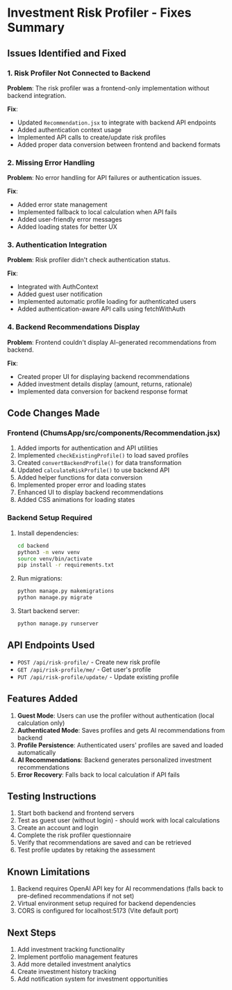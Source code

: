 # Investment Risk Profiler - Fixes Summary

## Issues Identified and Fixed

### 1. Risk Profiler Not Connected to Backend
**Problem**: The risk profiler was a frontend-only implementation without backend integration.

**Fix**: 
- Updated `Recommendation.jsx` to integrate with backend API endpoints
- Added authentication context usage
- Implemented API calls to create/update risk profiles
- Added proper data conversion between frontend and backend formats

### 2. Missing Error Handling
**Problem**: No error handling for API failures or authentication issues.

**Fix**:
- Added error state management
- Implemented fallback to local calculation when API fails
- Added user-friendly error messages
- Added loading states for better UX

### 3. Authentication Integration
**Problem**: Risk profiler didn't check authentication status.

**Fix**:
- Integrated with AuthContext
- Added guest user notification
- Implemented automatic profile loading for authenticated users
- Added authentication-aware API calls using fetchWithAuth

### 4. Backend Recommendations Display
**Problem**: Frontend couldn't display AI-generated recommendations from backend.

**Fix**:
- Created proper UI for displaying backend recommendations
- Added investment details display (amount, returns, rationale)
- Implemented data conversion for backend response format

## Code Changes Made

### Frontend (ChumsApp/src/components/Recommendation.jsx)
1. Added imports for authentication and API utilities
2. Implemented `checkExistingProfile()` to load saved profiles
3. Created `convertBackendProfile()` for data transformation
4. Updated `calculateRiskProfile()` to use backend API
5. Added helper functions for data conversion
6. Implemented proper error and loading states
7. Enhanced UI to display backend recommendations
8. Added CSS animations for loading states

### Backend Setup Required
1. Install dependencies:
   ```bash
   cd backend
   python3 -m venv venv
   source venv/bin/activate
   pip install -r requirements.txt
   ```

2. Run migrations:
   ```bash
   python manage.py makemigrations
   python manage.py migrate
   ```

3. Start backend server:
   ```bash
   python manage.py runserver
   ```

## API Endpoints Used
- `POST /api/risk-profile/` - Create new risk profile
- `GET /api/risk-profile/me/` - Get user's profile
- `PUT /api/risk-profile/update/` - Update existing profile

## Features Added
1. **Guest Mode**: Users can use the profiler without authentication (local calculation only)
2. **Authenticated Mode**: Saves profiles and gets AI recommendations from backend
3. **Profile Persistence**: Authenticated users' profiles are saved and loaded automatically
4. **AI Recommendations**: Backend generates personalized investment recommendations
5. **Error Recovery**: Falls back to local calculation if API fails

## Testing Instructions
1. Start both backend and frontend servers
2. Test as guest user (without login) - should work with local calculations
3. Create an account and login
4. Complete the risk profiler questionnaire
5. Verify that recommendations are saved and can be retrieved
6. Test profile updates by retaking the assessment

## Known Limitations
1. Backend requires OpenAI API key for AI recommendations (falls back to pre-defined recommendations if not set)
2. Virtual environment setup required for backend dependencies
3. CORS is configured for localhost:5173 (Vite default port)

## Next Steps
1. Add investment tracking functionality
2. Implement portfolio management features
3. Add more detailed investment analytics
4. Create investment history tracking
5. Add notification system for investment opportunities